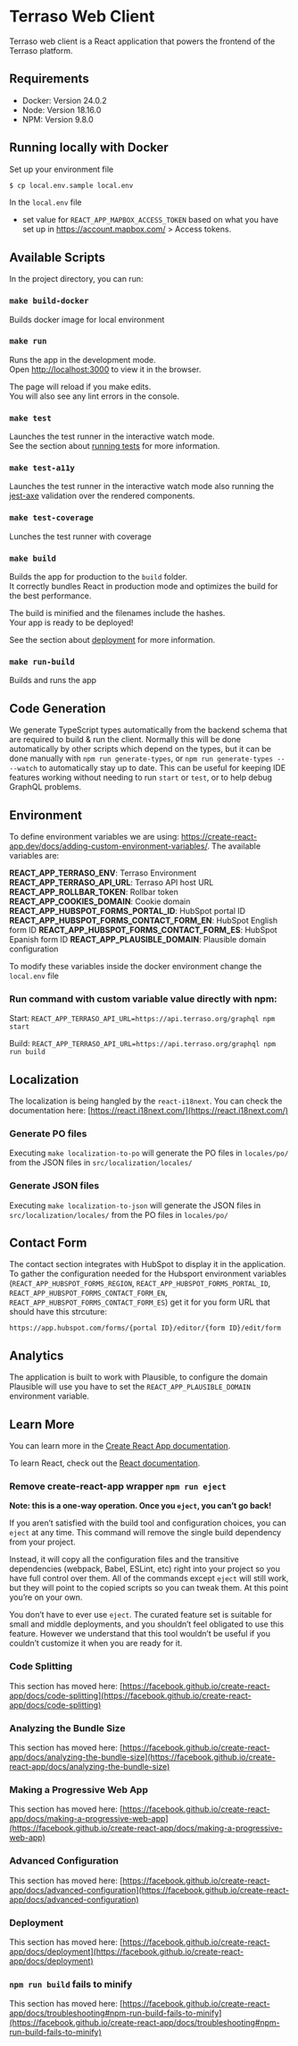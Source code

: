 # Terraso Web Client

Terraso web client is a React application that powers the frontend of the Terraso platform.

## Requirements

- Docker: Version 24.0.2
- Node: Version 18.16.0
- NPM: Version 9.8.0

## Running locally with Docker

Set up your environment file

```sh
$ cp local.env.sample local.env
```

In the `local.env` file

- set value for `REACT_APP_MAPBOX_ACCESS_TOKEN` based on what you have set up in https://account.mapbox.com/ > Access tokens.

## Available Scripts

In the project directory, you can run:

### `make build-docker`

Builds docker image for local environment

### `make run`

Runs the app in the development mode.\
Open [http://localhost:3000](http://localhost:3000) to view it in the browser.

The page will reload if you make edits.\
You will also see any lint errors in the console.

### `make test`

Launches the test runner in the interactive watch mode.\
See the section about [running tests](https://facebook.github.io/create-react-app/docs/running-tests) for more information.

### `make test-a11y`

Launches the test runner in the interactive watch mode also running the [jest-axe](https://www.npmjs.com/package/jest-axe) validation over the rendered components.

### `make test-coverage`

Lunches the test runner with coverage

### `make build`

Builds the app for production to the `build` folder.\
It correctly bundles React in production mode and optimizes the build for the best performance.

The build is minified and the filenames include the hashes.\
Your app is ready to be deployed!

See the section about [deployment](https://facebook.github.io/create-react-app/docs/deployment) for more information.

### `make run-build`

Builds and runs the app

## Code Generation

We generate TypeScript types automatically from the backend schema that are required to build & run the client. Normally this will be done automatically by other scripts which depend on the types, but it can be done manually with `npm run generate-types`, or `npm run generate-types -- --watch` to automatically stay up to date. This can be useful for keeping IDE features working without needing to run `start` or `test`, or to help debug GraphQL problems.

## Environment

To define environment variables we are using: https://create-react-app.dev/docs/adding-custom-environment-variables/. The available variables are:

**REACT_APP_TERRASO_ENV**: Terraso Environment
**REACT_APP_TERRASO_API_URL**: Terraso API host URL
**REACT_APP_ROLLBAR_TOKEN**: Rollbar token
**REACT_APP_COOKIES_DOMAIN**: Cookie domain
**REACT_APP_HUBSPOT_FORMS_PORTAL_ID**: HubSpot portal ID
**REACT_APP_HUBSPOT_FORMS_CONTACT_FORM_EN**: HubSpot English form ID
**REACT_APP_HUBSPOT_FORMS_CONTACT_FORM_ES**: HubSpot Epanish form ID
**REACT_APP_PLAUSIBLE_DOMAIN**: Plausible domain configuration

To modify these variables inside the docker environment change the `local.env` file

### Run command with custom variable value directly with npm:

Start: `REACT_APP_TERRASO_API_URL=https://api.terraso.org/graphql npm start`

Build: `REACT_APP_TERRASO_API_URL=https://api.terraso.org/graphql npm run build`

## Localization

The localization is being hangled by the `react-i18next`. You can check the documentation here: [https://react.i18next.com/](https://react.i18next.com/)

### Generate PO files

Executing `make localization-to-po` will generate the PO files in `locales/po/` from the JSON files in `src/localization/locales/`

### Generate JSON files

Executing `make localization-to-json` will generate the JSON files in `src/localization/locales/` from the PO files in `locales/po/`

## Contact Form

The contact section integrates with HubSpot to display it in the application. To gather the configuration needed for the Hubsport environment variables (`REACT_APP_HUBSPOT_FORMS_REGION`, `REACT_APP_HUBSPOT_FORMS_PORTAL_ID`, `REACT_APP_HUBSPOT_FORMS_CONTACT_FORM_EN`, `REACT_APP_HUBSPOT_FORMS_CONTACT_FORM_ES`) get it for you form URL that should have this strcuture:

`https://app.hubspot.com/forms/{portal ID}/editor/{form ID}/edit/form`

## Analytics

The application is built to work with Plausible, to configure the domain Plausible will use you have to set the `REACT_APP_PLAUSIBLE_DOMAIN` environment variable.

## Learn More

You can learn more in the [Create React App documentation](https://facebook.github.io/create-react-app/docs/getting-started).

To learn React, check out the [React documentation](https://reactjs.org/).

### Remove create-react-app wrapper `npm run eject`

**Note: this is a one-way operation. Once you `eject`, you can’t go back!**

If you aren’t satisfied with the build tool and configuration choices, you can `eject` at any time. This command will remove the single build dependency from your project.

Instead, it will copy all the configuration files and the transitive dependencies (webpack, Babel, ESLint, etc) right into your project so you have full control over them. All of the commands except `eject` will still work, but they will point to the copied scripts so you can tweak them. At this point you’re on your own.

You don’t have to ever use `eject`. The curated feature set is suitable for small and middle deployments, and you shouldn’t feel obligated to use this feature. However we understand that this tool wouldn’t be useful if you couldn’t customize it when you are ready for it.

### Code Splitting

This section has moved here: [https://facebook.github.io/create-react-app/docs/code-splitting](https://facebook.github.io/create-react-app/docs/code-splitting)

### Analyzing the Bundle Size

This section has moved here: [https://facebook.github.io/create-react-app/docs/analyzing-the-bundle-size](https://facebook.github.io/create-react-app/docs/analyzing-the-bundle-size)

### Making a Progressive Web App

This section has moved here: [https://facebook.github.io/create-react-app/docs/making-a-progressive-web-app](https://facebook.github.io/create-react-app/docs/making-a-progressive-web-app)

### Advanced Configuration

This section has moved here: [https://facebook.github.io/create-react-app/docs/advanced-configuration](https://facebook.github.io/create-react-app/docs/advanced-configuration)

### Deployment

This section has moved here: [https://facebook.github.io/create-react-app/docs/deployment](https://facebook.github.io/create-react-app/docs/deployment)

### `npm run build` fails to minify

This section has moved here: [https://facebook.github.io/create-react-app/docs/troubleshooting#npm-run-build-fails-to-minify](https://facebook.github.io/create-react-app/docs/troubleshooting#npm-run-build-fails-to-minify)
